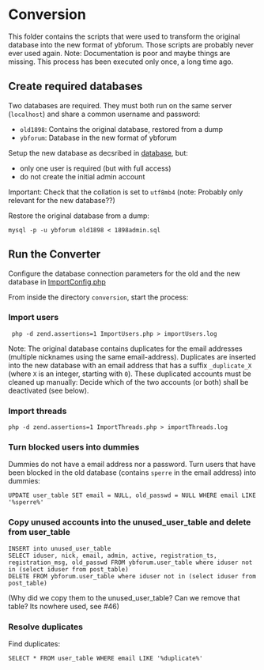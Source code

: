 # Conversion
This folder contains the scripts that were used to transform the original database into the new format of ybforum. Those scripts are probably never ever used again.
Note: Documentation is poor and maybe things are missing. This process has been executed only once, a long time ago.

## Create required databases
Two databases are required. They must both run on the same server (`localhost`) and share a common username and password:
- `old1898`: Contains the original database, restored from a dump
- `ybforum`: Database in the new format of ybforum

Setup the new database as decsribed in [database](../database), but:
- only one user is required (but with full access)
- do not create the initial admin account

Important: Check that the collation is set to `utf8mb4` (note: Probably only relevant for the new database??)

Restore the original database from a dump:
```
mysql -p -u ybforum old1898 < 1898admin.sql
```

## Run the Converter
Configure the database connection parameters for the old and the new database in [ImportConfig.php](ImportConfig.php)

From inside the directory `conversion`, start the process:

### Import users
```
 php -d zend.assertions=1 ImportUsers.php > importUsers.log
```

Note: The original database contains duplicates for the email addresses (multiple nicknames using the same email-address). Duplicates are inserted into the new database with an email address that has a suffix `_duplicate_X` (where `X` is an integer, starting with `0`). These duplicated accounts must be cleaned up manually: Decide which of the two accounts (or both) shall be deactivated (see below).

### Import threads
```
php -d zend.assertions=1 ImportThreads.php > importThreads.log
```

### Turn blocked users into dummies
Dummies do not have a email address nor a password. Turn users that have been blocked in the old database (contains `sperre` in the email address) into dummies:
```
UPDATE user_table SET email = NULL, old_passwd = NULL WHERE email LIKE '%sperre%'
```

### Copy unused accounts into the unused_user_table and delete from user_table
```
INSERT into unused_user_table 
SELECT iduser, nick, email, admin, active, registration_ts, registration_msg, old_passwd FROM ybforum.user_table where iduser not in (select iduser from post_table)
DELETE FROM ybforum.user_table where iduser not in (select iduser from post_table)
```
(Why did we copy them to the unused_user_table? Can we remove that table? Its nowhere used, see #46)

### Resolve duplicates
Find duplicates:
```
SELECT * FROM user_table WHERE email LIKE '%duplicate%'
```

